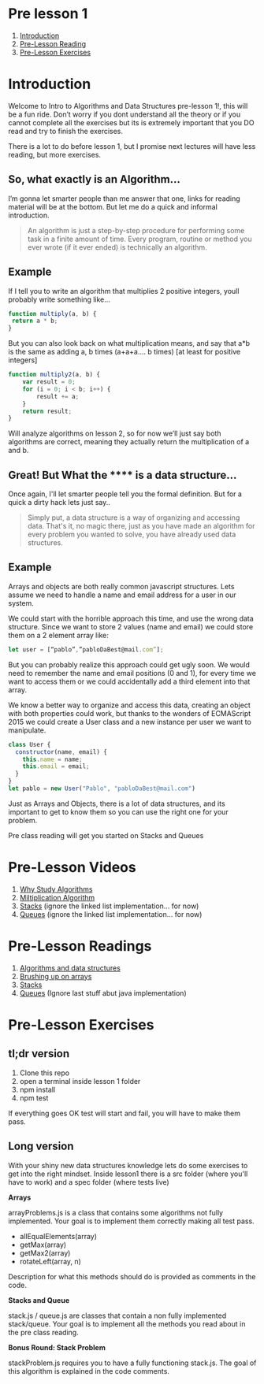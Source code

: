 # Pre lesson 1
1. [Introduction](#Introduction)
2. [Pre-Lesson Reading](#pre-reading)
3. [Pre-Lesson Exercises](#pre-exercises)

# Introduction
Welcome to Intro to Algorithms and Data Structures pre-lesson 1!, this will be a fun ride. Don’t worry if you dont understand all the theory or if you cannot complete all the exercises but its is extremely important that you DO read and try to finish the exercises.

There is a lot to do before lesson 1, but I promise next lectures will have less reading, but more exercises.

## So, what exactly is an Algorithm…
I’m gonna let smarter people than me answer that one, links for reading material will be at the bottom. But let me do a quick and informal introduction.

>An algorithm is just a step-by-step procedure for performing some task in a finite amount of time. Every program, routine or method you ever wrote (if it ever ended) is technically an algorithm.

## Example

If I tell you to write an algorithm that multiplies 2 positive integers, youll probably write something like…
```javascript
function multiply(a, b) {
 return a * b;
}
```

But you can also look back on what multiplication means, and say that a*b is the same as adding a, b times (a+a+a…. b times) [at least for positive integers]

```javascript
function multiply2(a, b) {
    var result = 0;
    for (i = 0; i < b; i++) {
        result += a;
    }
    return result;
}
```

Will analyze algorithms on lesson 2, so for now we’ll just say both algorithms are correct, meaning they actually return the multiplication of a and b.

## Great! But What the **** is a data structure…
Once again, I'll let smarter people tell you the formal definition. But for a quick a dirty hack lets just say..

> Simply put, a data structure is a way of organizing and accessing data. That's it, no magic there, just as you have made an algorithm for every problem you wanted to solve, you have already used data structures.

## Example

Arrays and objects are both really common javascript structures. Lets assume we need to handle a name and email address for a user in our system.

We could start with the horrible approach this time, and use the wrong data structure. Since we want to store 2 values (name and email) we could store them on a 2 element array like:


```javascript
let user = [“pablo”,”pabloDaBest@mail.com”];
```

But you can probably realize this approach could get ugly soon. We would need to remember the name and email positions (0 and 1), for every time we want to access them or we could accidentally add a third element into that array.

We know a better way to organize and access this data, creating an object with both properties could work, but thanks to the wonders of ECMAScript 2015 we could create a User class and a new instance per user we want to manipulate.

```javascript
class User {
  constructor(name, email) {
    this.name = name;
    this.email = email;
  }
}
let pablo = new User("Pablo", "pabloDaBest@mail.com")
```

Just as Arrays and Objects, there is a lot of data structures, and its important to get to know them so you can use the right one for your problem.

Pre class reading will get you started on Stacks and Queues

# Pre-Lesson Videos <a name="pre-watch"></a>
1. [Why Study Algorithms](https://www.youtube.com/watch?v=yRM3sc57q0c&index=1&list=PLXFMmlk03Dt7Q0xr1PIAriY5623cKiH7V)
2. [Miltiplication Algorithm](https://www.youtube.com/watch?v=6u0Vaj4nn54&index=2&list=PLXFMmlk03Dt7Q0xr1PIAriY5623cKiH7V)
3. [Stacks](https://www.coursera.org/learn/data-structures/lecture/UdKzQ/stacks) (ignore the linked list implementation... for now)
4. [Queues](https://www.coursera.org/learn/data-structures/lecture/EShpq/queues) (ignore the linked list implementation... for now)


# Pre-Lesson Readings <a name="pre-reading"></a>

1. [Algorithms and data structures](http://cs-fundamentals.com/data-structures/introduction-to-data-structures.php)
2. [Brushing up on arrays](http://www.bymichaellancaster.com/blog/javascript-data-structure-algorithms-series-ep2-arrays/)
3. [Stacks](https://drive.google.com/open?id=0B5KymQ29OlMANERwRmRZTTBObDQ)
4. [Queues](https://drive.google.com/open?id=0B5KymQ29OlMANFBPY1c2Y2E0R0U) (Ignore last stuff abut java implementation)



# Pre-Lesson Exercises <a name="pre-exercises"></a>

## tl;dr version
1. Clone this repo
2. open a terminal inside lesson 1 folder
3. npm install
4. npm test

If everything goes OK test will start and fail, you will have to make them pass.

## Long version

With your shiny new data structures knowledge lets do some exercises to get into the right mindset.
Inside lesson1 there is a src folder (where you'll have to work) and a spec folder (where tests live)


**Arrays**

arrayProblems.js is a class that contains some algorithms not fully implemented.
Your goal is to implement them correctly making all test pass.

* allEqualElements(array)
* getMax(array)
* getMax2(array)
* rotateLeft(array, n)

Description for what this methods should do is provided as comments in the code.

**Stacks and Queue**

stack.js / queue.js are classes that contain a non fully implemented stack/queue.
Your goal is to implement all the methods you read about in the pre class reading.

**Bonus Round: Stack Problem**

stackProblem.js requires you to have a fully functioning stack.js.
The goal of this algorithm is explained in the code comments.